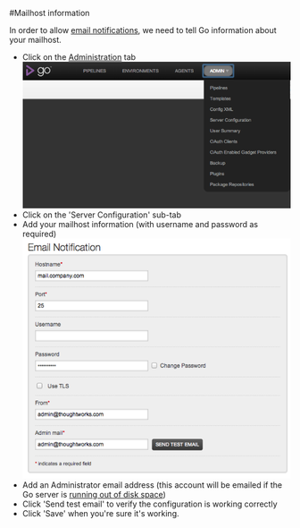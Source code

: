 #Mailhost information

In order to allow [email notifications](dev_notifications.md), we need to tell Go information about your mailhost.

-   Click on the [Administration](../navigations/administration_page.md) tab
![](../resources/images/topnav_admin.png)
-   Click on the 'Server Configuration' sub-tab
-   Add your mailhost information (with username and password as required)
![](../resources/images/3_add_mailhost_info.png)
-   Add an Administrator email address (this account will be emailed if the Go server is [running out of disk space](../faq/admin_out_of_disk_space.md))
-   Click 'Send test email' to verify the configuration is working correctly
-   Click 'Save' when you're sure it's working.